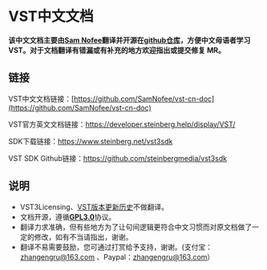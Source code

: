 # VST中文文档

**该中文文档主要由[Sam Nofee](https://github.com/SamNofee)翻译并开源在[github仓库](https://github.com/SamNofee/vst-cn-doc)，方便中文母语者学习VST。对于文档翻译有错漏或有补充的地方欢迎指出或提交修复 MR。**


## 链接

VST中文文档链接：[https://github.com/SamNofee/vst-cn-doc](https://github.com/SamNofee/vst-cn-doc)

VST官方英文文档链接：https://developer.steinberg.help/display/VST/

SDK下载链接：<https://www.steinberg.net/vst3sdk>

VST SDK Github链接：https://github.com/steinbergmedia/vst3sdk


## 说明

- VST3Licensing、[VST版本更新历史](https://developer.steinberg.help/display/VST/Change+History)不做翻译。
- 文档开源，遵循[**GPL3.0**](www.gnu.org/licenses/gpl-3.0.html)协议。
- 翻译力求准确，但有些地方为了让句间逻辑更符合中文习惯而对原文档做了一定的修改，如有不当请指出，谢谢。
- 翻译不易需要鼓励，您可通过打赏给予支持，谢谢。(支付宝：zhangengru@163.com 、Paypal：zhangengru@163.com）